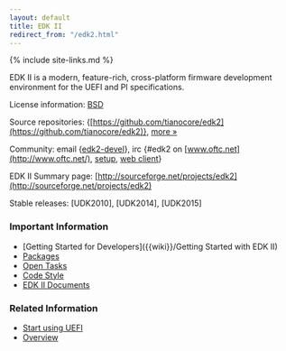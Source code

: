 ```yaml
---
layout: default
title: EDK II
redirect_from: "/edk2.html"
---
```

{% include site-links.md %}

EDK II is a modern, feature-rich, cross-platform firmware development
environment for the UEFI and PI specifications.

License information: [BSD](http://www.opensource.org/licenses/bsd-license.php)

Source repositories:
 {[https://github.com/tianocore/edk2](https://github.com/tianocore/edk2)},
 [more »](source.html)

Community:
email {[edk2-devel]({{wiki}}/Edk2-devel)},
irc {\#edk2 on [www.oftc.net](http://www.oftc.net/),
     [setup](http://www.oftc.net/NickServ/CertFP/),
     [web client](http://webchat.oftc.net/?channels=edk2)}

<!-- Bug/feature tracking: [http://sourceforge.net/apps/trac/edk2](http://sourceforge.net/apps/trac/edk2) -->

EDK II Summary page: [http://sourceforge.net/projects/edk2](http://sourceforge.net/projects/edk2)

Stable releases: [UDK2010], [UDK2014], [UDK2015]

### <span class="mw-headline" id="Important_Information">Important Information</span>

* [Getting Started for Developers]({{wiki}}/Getting Started with EDK II)
* [Packages]({{wiki}}/EDKII_Packages)
* [Open Tasks]({{wiki}}/Tasks)
* [Code Style]({{wiki}}/Code-Style)
* <a href="{{baseurl}}/docs/EDK_II_Documents.html">EDK II Documents</a>  


### <span class="mw-headline" id="Related_Information">Related Information</span>

* [Start using UEFI]({{wiki}}/Start_using_UEFI)
* [Overview]({{wiki}}/EDK_II_Overview)
